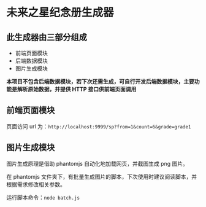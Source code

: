 # 未来之星纪念册生成器

## 此生成器由三部分组成
+ 前端页面模块
+ 后端数据模块
+ 图片生成模块

**本项目不包含后端数据模块，若下次还需生成，可自行开发后端数据模块，主要功能是解析原始数据，并提供 HTTP 接口供前端页面调用**

## 前端页面模块

页面访问 url 为：`http://localhost:9999/sp?from=1&count=6&grade=grade1`

## 图片生成模块

图片生成原理是借助 phantomjs 自动化地加载网页，并截图生成 png 图片。

在 phantomjs 文件夹下，有批量生成图片的脚本，下次使用时建议阅读脚本，并根据需求修改相关参数。

运行脚本命令：`node batch.js`